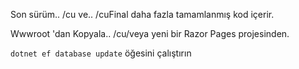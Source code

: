 Son sürüm.. /cu ve.. /cuFinal daha fazla tamamlanmış kod içerir.

Wwwroot 'dan Kopyala.. /cu/veya yeni bir Razor Pages projesinden.

`dotnet ef database update` öğesini çalıştırın
